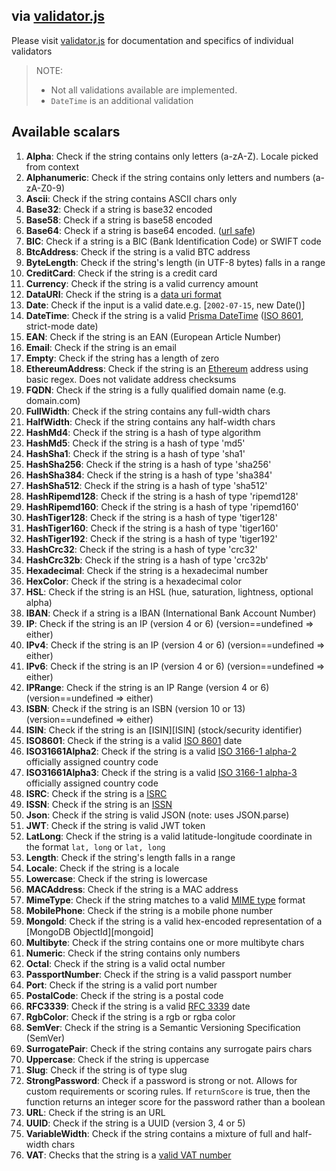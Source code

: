## via [validator.js](https://github.com/validatorjs/validator.js#validators)
Please visit [validator.js](https://github.com/validatorjs/validator.js#validators) for documentation and specifics of individual validators

> NOTE:
> - Not all validations available are implemented. 
> - `DateTime` is an additional validation

## Available scalars
   1. **Alpha**: Check if the string contains only letters (a-zA-Z). Locale picked from context
   2. **Alphanumeric**: Check if the string contains only letters and numbers (a-zA-Z0-9)
   3. **Ascii**: Check if the string contains ASCII chars only
   4. **Base32**: Check if a string is base32 encoded
   5. **Base58**: Check if a string is base58 encoded
   6. **Base64**: Check if a string is base64 encoded. ([url safe](https://base64.guru/standards/base64url))
   7. **BIC**: Check if a string is a BIC (Bank Identification Code) or SWIFT code
   8. **BtcAddress**: Check if the string is a valid BTC address
   9. **ByteLength**: Check if the string\'s length (in UTF-8 bytes) falls in a range
  10. **CreditCard**: Check if the string is a credit card
  11. **Currency**: Check if the string is a valid currency amount
  12. **DataURI**: Check if the string is a [data uri format](https://developer.mozilla.org/en-US/docs/Web/HTTP/data_URIs)
  13. **Date**: Check if the input is a valid date.e.g. [`2002-07-15`, new Date()]
  14. **DateTime**: Check if the string is a valid  [Prisma DateTime](https://www.prisma.io/docs/reference/api-reference/prisma-schema-reference#default-value-for-a-datetime) ([ISO 8601](https://en.wikipedia.org/wiki/ISO_8601), strict-mode date)
  15. **EAN**: Check if the string is an EAN (European Article Number)
  16. **Email**: Check if the string is an email
  17. **Empty**: Check if the string has a length of zero
  18. **EthereumAddress**: Check if the string is an [Ethereum](https://ethereum.org/) address using basic regex. Does not validate address checksums
  19. **FQDN**: Check if the string is a fully qualified domain name (e.g. domain.com)
  20. **FullWidth**: Check if the string contains any full-width chars
  21. **HalfWidth**: Check if the string contains any half-width chars
  22. **HashMd4**: Check if the string is a hash of type algorithm
  23. **HashMd5**: Check if the string is a hash of type 'md5'
  24. **HashSha1**: Check if the string is a hash of type 'sha1'
  25. **HashSha256**: Check if the string is a hash of type 'sha256'
  26. **HashSha384**: Check if the string is a hash of type 'sha384'
  27. **HashSha512**: Check if the string is a hash of type 'sha512'
  28. **HashRipemd128**: Check if the string is a hash of type 'ripemd128'
  29. **HashRipemd160**: Check if the string is a hash of type 'ripemd160'
  30. **HashTiger128**: Check if the string is a hash of type 'tiger128'
  31. **HashTiger160**: Check if the string is a hash of type 'tiger160'
  32. **HashTiger192**: Check if the string is a hash of type 'tiger192'
  33. **HashCrc32**: Check if the string is a hash of type 'crc32'
  34. **HashCrc32b**: Check if the string is a hash of type 'crc32b'
  35. **Hexadecimal**: Check if the string is a hexadecimal number
  36. **HexColor**: Check if the string is a hexadecimal color
  37. **HSL**: Check if the string is an HSL (hue, saturation, lightness, optional alpha)
  38. **IBAN**: Check if a string is a IBAN (International Bank Account Number)
  39. **IP**: Check if the string is an IP (version 4 or 6) (version==undefined => either)
  40. **IPv4**: Check if the string is an IP (version 4 or 6) (version==undefined => either)
  41. **IPv6**: Check if the string is an IP (version 4 or 6) (version==undefined => either)
  42. **IPRange**: Check if the string is an IP Range (version 4 or 6) (version==undefined => either)
  43. **ISBN**: Check if the string is an ISBN (version 10 or 13) (version==undefined => either)
  44. **ISIN**: Check if the string is an [ISIN][ISIN] (stock/security identifier)
  45. **ISO8601**: Check if the string is a valid [ISO 8601](https://en.wikipedia.org/wiki/ISO_8601) date
  46. **ISO31661Alpha2**: Check if the string is a valid [ISO 3166-1 alpha-2](https://en.wikipedia.org/wiki/ISO_3166-1_alpha-2) officially assigned country code
  47. **ISO31661Alpha3**: Check if the string is a valid [ISO 3166-1 alpha-3](https://en.wikipedia.org/wiki/ISO_3166-1_alpha-3) officially assigned country code
  48. **ISRC**: Check if the string is a [ISRC](https://en.wikipedia.org/wiki/International_Standard_Recording_Code)
  49. **ISSN**: Check if the string is an [ISSN](https://en.wikipedia.org/wiki/International_Standard_Serial_Number)
  50. **Json**: Check if the string is valid JSON (note: uses JSON.parse)
  51. **JWT**: Check if the string is valid JWT token
  52. **LatLong**: Check if the string is a valid latitude-longitude coordinate in the format `lat, long` or `lat, long`
  53. **Length**: Check if the string's length falls in a range
  54. **Locale**: Check if the string is a locale
  55. **Lowercase**: Check if the string is lowercase
  56. **MACAddress**: Check if the string is a MAC address
  57. **MimeType**: Check if the string matches to a valid [MIME type](https://en.wikipedia.org/wiki/Media_type) format
  58. **MobilePhone**: Check if the string is a mobile phone number
  59. **MongoId**: Check if the string is a valid hex-encoded representation of a [MongoDB ObjectId][mongoid]
  60. **Multibyte**: Check if the string contains one or more multibyte chars
  61. **Numeric**: Check if the string contains only numbers
  62. **Octal**: Check if the string is a valid octal number
  63. **PassportNumber**: Check if the string is a valid passport number
  64. **Port**: Check if the string is a valid port number
  65. **PostalCode**: Check if the string is a postal code
  66. **RFC3339**: Check if the string is a valid [RFC 3339](https://tools.ietf.org/html/rfc3339) date
  67. **RgbColor**: Check if the string is a rgb or rgba color
  68. **SemVer**: Check if the string is a Semantic Versioning Specification (SemVer)
  69. **SurrogatePair**: Check if the string contains any surrogate pairs chars
  70. **Uppercase**: Check if the string is uppercase
  71. **Slug**: Check if the string is of type slug
  72. **StrongPassword**: Check if a password is strong or not. Allows for custom requirements or scoring rules. If `returnScore` is true, then the function returns an integer score for the password rather than a boolean
  73. **URL**: Check if the string is an URL
  74. **UUID**: Check if the string is a UUID (version 3, 4 or 5)
  75. **VariableWidth**: Check if the string contains a mixture of full and half-width chars
  76. **VAT**: Checks that the string is a [valid VAT number](https://en.wikipedia.org/wiki/VAT_identification_number)